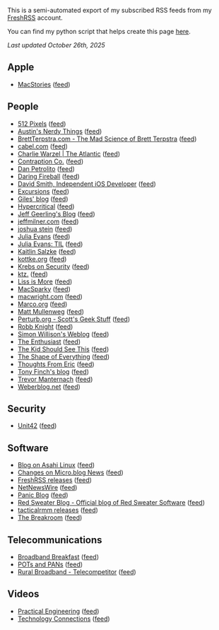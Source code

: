 <!--
.. title: Blogroll
.. slug: blogroll
.. date: 2023-11-19 08:42:50 UTC-07:00
.. tags: 
.. category: 
.. link: 
.. description: 
.. type: text
-->

This is a semi-automated export of my subscribed RSS feeds from my [FreshRSS](https://www.freshrss.org/) account.

You can find my python script that helps create this page [here](https://github.com/tmanternach/tmanternach.github.io/blob/src/blogroll-convert.py). 

*Last updated October 26th, 2025*

## Apple

- [MacStories](https://www.macstories.net/) ([feed](https://www.macstories.net/feed/))


## People

- [512 Pixels](http://512pixels.net/) ([feed](https://feedpress.me/512pixels))
- [Austin's Nerdy Things](https://austinsnerdythings.com/) ([feed](https://austinsnerdythings.com/feed/))
- [BrettTerpstra.com - The Mad Science of Brett Terpstra](https://brettterpstra.com/) ([feed](https://brett.trpstra.net/brettterpstra))
- [cabel.com](https://cabel.com/) ([feed](https://cabel.com/feed/))
- [Charlie Warzel | The Atlantic](https://www.theatlantic.com/author/charlie-warzel/) ([feed](https://www.theatlantic.com/feed/author/charlie-warzel/))
- [Contraption Co.](https://www.contraption.co/) ([feed](https://www.contraption.co/rss/))
- [Dan Petrolito](https://blog.danpetrolito.xyz/) ([feed](https://blog.danpetrolito.xyz/rss/))
- [Daring Fireball](https://daringfireball.net/) ([feed](https://daringfireball.net/feeds/main))
- [David Smith, Independent iOS Developer](http://david-smith.org/) ([feed](https://www.david-smith.org/atom.xml))
- [Excursions](https://www.amitgawande.com/) ([feed](https://www.amitgawande.com/feed.xml))
- [Giles' blog](https://www.gilesthomas.com/) ([feed](https://www.gilesthomas.com/feed/rss.xml))
- [Hypercritical](http://hypercritical.co/) ([feed](https://hypercritical.co/feeds/main))
- [Jeff Geerling's Blog](http://www.jeffgeerling.com/) ([feed](https://www.jeffgeerling.com/blog.xml))
- [jeffmilner.com](https://jeffmilner.com/) ([feed](https://jeffmilner.com/index.php/feed/))
- [joshua stein](https://jcs.org/) ([feed](https://jcs.org/rss))
- [Julia Evans](http://jvns.ca/) ([feed](https://jvns.ca/atom.xml))
- [Julia Evans: TIL](http://jvns.ca/til) ([feed](https://jvns.ca/til/atom.xml))
- [Kaitlin Salzke](https://kaitlinsalzke.com/) ([feed](https://kaitlinsalzke.com/feed/))
- [kottke.org](http://kottke.org/) ([feed](http://feeds.kottke.org/main))
- [Krebs on Security](https://krebsonsecurity.com/) ([feed](https://krebsonsecurity.com/feed/))
- [ktz.](https://blog.ktz.me/) ([feed](https://blog.ktz.me/rss/))
- [Liss is More](https://www.caseyliss.com/) ([feed](https://www.caseyliss.com/rss))
- [MacSparky](https://www.macsparky.com/blog/category/not-labs/) ([feed](https://www.macsparky.com/blog/category/not-labs/feed/))
- [macwright.com](https://macwright.com/) ([feed](https://macwright.com/rss.xml))
- [Marco.org](https://marco.org/) ([feed](https://marco.org/rss))
- [Matt Mullenweg](https://ma.tt/) ([feed](https://ma.tt/feed/))
- [Perturb.org - Scott's Geek Stuff](http://www.perturb.org/) ([feed](https://www.perturb.org/rss.php))
- [Robb Knight](https://rknight.me/) ([feed](https://rknight.me/subscribe/posts/atom.xml))
- [Simon Willison's Weblog](http://simonwillison.net/) ([feed](https://simonwillison.net/atom/everything/))
- [The Enthusiast](https://www.theenthusiast.net/) ([feed](https://www.theenthusiast.net/rss/))
- [The Kid Should See This](https://thekidshouldseethis.com/) ([feed](https://thekidshouldseethis.com/feed))
- [The Shape of Everything](https://shapeof.com/) ([feed](https://shapeof.com/rss.xml))
- [Thoughts From Eric](https://meyerweb.com/eric/thoughts) ([feed](https://meyerweb.com/eric/thoughts/feed/?scope=full))
- [Tony Finch's blog](https://dotat.at/@/blog.html) ([feed](https://dotat.at/@/blog.atom))
- [Trevor Manternach](https://www.trevormanternach.com/) ([feed](https://trevormanternach.com/feed.xml))
- [Weberblog.net](https://weberblog.net/) ([feed](https://weberblog.net/feed/))


## Security

- [Unit42](https://unit42.paloaltonetworks.com/) ([feed](https://feeds.feedburner.com/Unit42))


## Software

- [Blog on Asahi Linux](https://asahilinux.org/blog/) ([feed](https://asahilinux.org/blog/index.xml))
- [Changes on Micro.blog News](https://news.micro.blog/categories/changes/) ([feed](https://news.micro.blog/categories/changes/feed.xml))
- [FreshRSS releases](https://github.com/FreshRSS/FreshRSS/) ([feed](https://github.com/FreshRSS/FreshRSS/releases.atom))
- [NetNewsWire](https://nnw.ranchero.com/) ([feed](https://netnewswire.blog/feed.xml))
- [Panic Blog](https://panic.com/blog) ([feed](https://panic.com/blog/feed/))
- [Red Sweater Blog - Official blog of Red Sweater Software](https://redsweater.com/blog) ([feed](https://redsweater.com/blog/feed))
- [tacticalrmm releases](https://github.com/amidaware/tacticalrmm/releases) ([feed](https://github.com/amidaware/tacticalrmm/releases.atom))
- [The Breakroom](https://blog.iconfactory.com/) ([feed](https://blog.iconfactory.com/feed/))


## Telecommunications

- [Broadband Breakfast](https://broadbandbreakfast.com/) ([feed](https://broadbandbreakfast.com/rss/))
- [POTs and PANs](https://potsandpansbyccg.com/) ([feed](https://potsandpansbyccg.com/feed/))
- [Rural Broadband - Telecompetitor](https://www.telecompetitor.com/tag/rural-broadband/) ([feed](https://www.telecompetitor.com/tag/rural-broadband/feed/))


## Videos

- [Practical Engineering](https://www.youtube.com/channel/UCMOqf8ab-42UUQIdVoKwjlQ) ([feed](https://www.youtube.com/feeds/videos.xml?channel_id=UCMOqf8ab-42UUQIdVoKwjlQ))
- [Technology Connections](https://www.youtube.com/channel/UCy0tKL1T7wFoYcxCe0xjN6Q) ([feed](https://www.youtube.com/feeds/videos.xml?channel_id=UCy0tKL1T7wFoYcxCe0xjN6Q))
